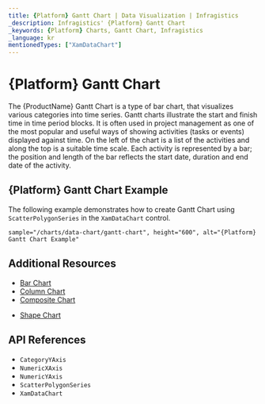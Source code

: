```yaml
---
title: {Platform} Gantt Chart | Data Visualization | Infragistics
_description: Infragistics' {Platform} Gantt Chart
_keywords: {Platform} Charts, Gantt Chart, Infragistics
_language: kr
mentionedTypes: ["XamDataChart"]
---
```

# {Platform} Gantt Chart

The {ProductName} Gantt Chart is a type of bar chart, that visualizes various categories into time series. Gantt charts illustrate the start and finish time in time period blocks. It is often used in project management as one of the most popular and useful ways of showing activities (tasks or events) displayed against time. On the left of the chart is a list of the activities and along the top is a suitable time scale. Each activity is represented by a bar; the position and length of the bar reflects the start date, duration and end date of the activity.


## {Platform} Gantt Chart Example

The following example demonstrates how to create Gantt Chart using `ScatterPolygonSeries` in the `XamDataChart` control.

`sample="/charts/data-chart/gantt-chart", height="600", alt="{Platform} Gantt Chart Example"`



<div class="divider--half"></div>

## Additional Resources
- [Bar Chart](bar-chart.md)
- [Column Chart](column-chart.md)
- [Composite Chart](composite-chart.md)
<!-- - [Pyramid Chart](pyramid-chart.md) -->
- [Shape Chart](shape-chart.md)

## API References
- `CategoryYAxis`
- `NumericXAxis`
- `NumericYAxis`
- `ScatterPolygonSeries`
- `XamDataChart`

